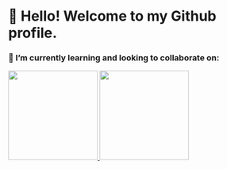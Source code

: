 # 👋 Hello! Welcome to my Github profile.


### 🌱 I’m currently learning and looking to collaborate on:

 <div>
  <a href="https://github.com/Raphael-Bezerra/raphael/edit/main/README.md">
  <img height="180em" src="https://github-readme-stats.vercel.app/api?username=raphael-bezerra&show_icons=true&theme=dark&include_all_commits=true&count_private=true"/>
  <img height="180em" src="https://github-readme-stats.vercel.app/api/top-langs/?username=raphael-bezerra&layout=compact&langs_count=7&theme=dark"/>
</div>

